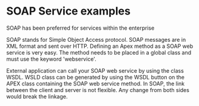 # SOAP Service examples
SOAP has been preferred for services within the enterprise

SOAP stands for Simple Object Access protocol.
SOAP messages are in XML format and sent over HTTP.
Defining an Apex method as a SOAP web service is very easy.
The method needs to be placed in a global class and must use the keyword 'webservice'.


External application can call your SOAP web service by using the class WSDL.
WSLD class can be generated by using the WSDL button on the APEX class containing the SOAP web service method.
In SOAP, the link between the client and server is not flexible.
Any change from both sides would break the linkage.
